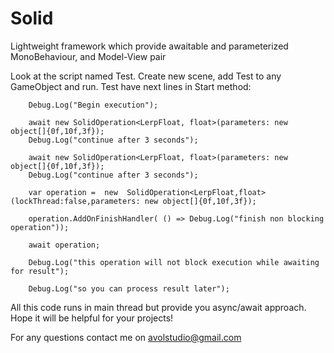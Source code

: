# Solid
Lightweight framework which provide awaitable and parameterized MonoBehaviour, and Model-View pair

Look at the script named Test. Create new scene, add Test to any GameObject and run. Test have next lines in Start method:

    
        Debug.Log("Begin execution");
        
        await new SolidOperation<LerpFloat, float>(parameters: new object[]{0f,10f,3f});
        Debug.Log("continue after 3 seconds");
        
        await new SolidOperation<LerpFloat, float>(parameters: new object[]{0f,10f,3f});
        Debug.Log("continue after 3 seconds");
        
        var operation =  new  SolidOperation<LerpFloat,float>(lockThread:false,parameters: new object[]{0f,10f,3f});
        
        operation.AddOnFinishHandler( () => Debug.Log("finish non blocking operation"));
        
        await operation;
        
        Debug.Log("this operation will not block execution while awaiting for result");
        
        Debug.Log("so you can process result later");
    
    
All this code runs in main thread but provide you async/await approach.
Hope it will be helpful for your projects!

For any questions contact me on avolstudio@gmail.com
